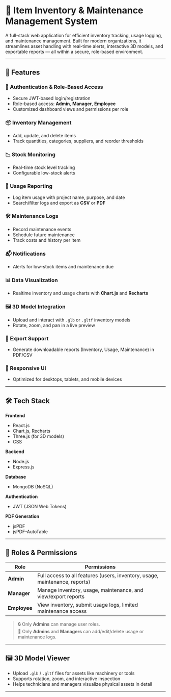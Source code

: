 # 🧰 Item Inventory & Maintenance Management System

A full-stack web application for efficient inventory tracking, usage logging, and maintenance management. Built for modern organizations, it streamlines asset handling with real-time alerts, interactive 3D models, and exportable reports — all within a secure, role-based environment.

---

## 🚀 Features

### 🔐 Authentication & Role-Based Access
- Secure JWT-based login/registration
- Role-based access: **Admin**, **Manager**, **Employee**
- Customized dashboard views and permissions per role

### 📦 Inventory Management
- Add, update, and delete items
- Track quantities, categories, suppliers, and reorder thresholds

### 📉 Stock Monitoring
- Real-time stock level tracking
- Configurable low-stock alerts

### 📝 Usage Reporting
- Log item usage with project name, purpose, and date
- Search/filter logs and export as **CSV** or **PDF**

### 🛠️ Maintenance Logs
- Record maintenance events
- Schedule future maintenance
- Track costs and history per item

### 📬 Notifications
- Alerts for low-stock items and maintenance due

### 📊 Data Visualization
- Realtime inventory and usage charts with **Chart.js** and **Recharts**

### 🖼️ 3D Model Integration
- Upload and interact with `.glb` or `.gltf` inventory models
- Rotate, zoom, and pan in a live preview

### 📄 Export Support
- Generate downloadable reports (Inventory, Usage, Maintenance) in PDF/CSV

### 📱 Responsive UI
- Optimized for desktops, tablets, and mobile devices

---

## 🛠 Tech Stack

**Frontend**  
- React.js  
- Chart.js, Recharts  
- Three.js (for 3D models)  
- CSS  

**Backend**  
- Node.js  
- Express.js  

**Database**  
- MongoDB (NoSQL)

**Authentication**  
- JWT (JSON Web Tokens)

**PDF Generation**  
- jsPDF  
- jsPDF-AutoTable

---

## 👥 Roles & Permissions

| Role        | Permissions                                                                 |
|-------------|------------------------------------------------------------------------------|
| **Admin**   | Full access to all features (users, inventory, usage, maintenance, reports) |
| **Manager** | Manage inventory, usage, maintenance, and view/export reports               |
| **Employee**| View inventory, submit usage logs, limited maintenance access               |

> 🔒 Only **Admins** can manage user roles.  
> 📝 Only **Admins** and **Managers** can add/edit/delete usage or maintenance logs.

---

## 🖼️ 3D Model Viewer

- Upload `.glb` / `.gltf` files for assets like machinery or tools  
- Supports rotation, zoom, and interactive inspection  
- Helps technicians and managers visualize physical assets in detail

---

